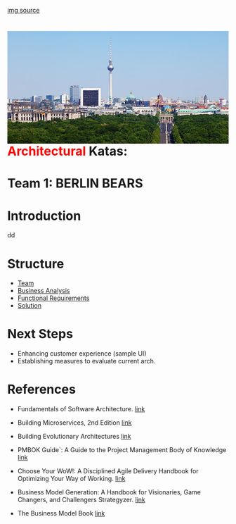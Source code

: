 [img source](https://commons.wikimedia.org/wiki/File:Cityscape_Berlin.jpg)
<h1> <img src="images/Berlin.jpg"
  width="800"
  height="256"
  style="float:right;">
    <b style="color:red;">Architectural<str/ong></b> Katas:
</h1>

# Team 1: **BERLIN** BEARS
# Introduction

dd
# Structure

- [Team](Team.md)
- [Business Analysis](1_BusinessAnalysis.md)
- [Functional Requirements](2_Requirements.md)
- [Solution](3_Solution.md) 


# Next Steps

- Enhancing customer experience (sample UI)
- Establishing measures to evaluate current arch.
# References
- Fundamentals of Software Architecture. [link](https://learning.oreilly.com/library/view/fundamentals-of-software/9781492043447/)

- Building Microservices, 2nd Edition [link](https://www.amazon.de/Building-Microservices-Designing-Fine-Grained-Systems/dp/1492034029)

- Building Evolutionary Architectures [link](https://www.oreilly.com/library/view/building-evolutionary-architectures/9781491986356/)

- PMBOK Guide`: A Guide to the Project Management Body of Knowledge [link](https://www.amazon.de/-/en/Project-Management-Institute/dp/1628251840)

- Choose Your WoW!: A Disciplined Agile Delivery Handbook for Optimizing Your Way of Working. [link](https://www.amazon.de/-/en/Scott-Ambler/dp/1790447844) 

- Business Model Generation: A Handbook for Visionaries, Game Changers, and Challengers Strategyzer. [link](https://www.amazon.de/-/en/Alexander-Osterwalder/dp/0470876417)

- The Business Model Book [link](https://www.amazon.com/Business-Model-Book-Design-business/dp/1292135700)

  
